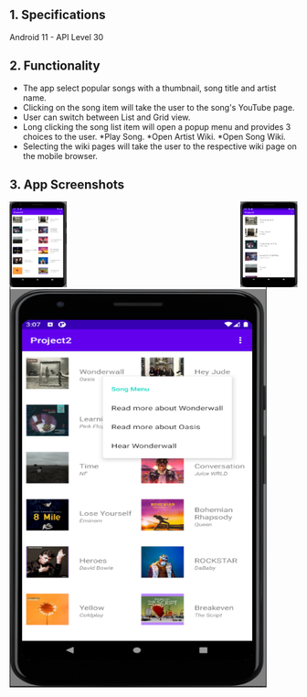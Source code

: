## 1. Specifications

Android 11 - API Level 30 <br>

## 2. Functionality

- The app select popular songs with a thumbnail, song title and artist name.
- Clicking on the song item will take the user to the song's YouTube page.
- User can switch between List and Grid view.
- Long clicking the song list item will open a popup menu and provides 3 choices to the user.
  *Play Song.
  *Open Artist Wiki.
  *Open Song Wiki.
- Selecting the wiki pages will take the user to the respective wiki page on the mobile browser.

## 3. App Screenshots

<img align="left" width="100" height="150" src="https://github.com/js-shashwath/Mp3-android-application/blob/main/home_grid.png">
<img align="right" width="100" height="150" src="https://github.com/js-shashwath/Mp3-android-application/blob/main/home_list.png">
<img width="450" height="700" src="https://github.com/js-shashwath/Mp3-android-application/blob/main/long_press.png">
</p>
